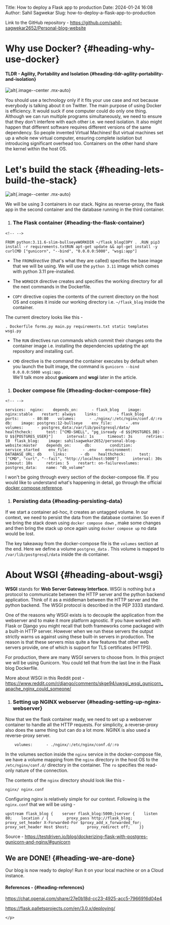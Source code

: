 Title: How to deploy a Flask app to production
Date: 2024-01-24 16:08
Author: Sahil Sagwekar
Slug: how-to-deploy-a-flask-app-to-production

Link to the GitHub repository - https://github.com/sahil-sagwekar2652/Personal-blog-website

Why use Docker? {#heading-why-use-docker}
===============

#### TLDR - Agility, Portability and Isolation {#heading-tldr-agility-portability-and-isolation}

![alt](https://cdn.hashnode.com/res/hashnode/image/upload/v1703792704561/f1a4cdf8-1f5d-4fba-a2e0-26403830724f.png?auto=compress,format&format=webp){.image--center .mx-auto}

You should use a technology only if it fits your use case and not because everybody is talking about it on Twitter. The main purpose of using Docker is efficiency. It would suck if one computer could do only one thing. Although we can run multiple programs simultaneously, we need to ensure that they don't interfere with each other i.e. we need isolation. It also might happen that different software requires different versions of the same dependency. So people invented Virtual Machines! But virtual machines set up a whole new virtual computer, ensuring complete isolation but introducing significant overhead too. Containers on the other hand share the kernel within the host OS.

Let's build the stack {#heading-lets-build-the-stack}
=====================

![alt](https://cdn.hashnode.com/res/hashnode/image/upload/v1705737568119/dd6d3e75-e5ae-49b2-8961-d8e8a094159f.png){.image--center .mx-auto}

We will be using 3 containers in our stack. Nginx as reverse-proxy, the flask app in the second container and the database running in the third container.

1.  ### The Flask container {#heading-the-flask-container}

```{=html}
<!-- -->
```
    FROM python:3.11.6-slim-bullseyeWORKDIR ~/flask_blogCOPY . .RUN pip3 install -r requirements.txtRUN apt-get update && apt-get install -y curlCMD ["gunicorn", "--bind", "0.0.0.0:5000", "wsgi:app"]

-   The `FROM`*directive* (that's what they are called) specifies the base image that we will be using. We will use the `python 3.11` image which comes with python 3.11 pre-installed.

-   The `WORKDIR` directive creates and specifies the working directory for all the next commands in the Dockerfile.

-   `COPY` directive copies the contents of the current directory on the host OS and copies it inside our working directory i.e. `~/flask_blog` inside the container.

The current directory looks like this -

    . Dockerfile forms.py main.py requirements.txt static templates wsgi.py

-   The `RUN` directives run commands which commit their changes onto the container image i.e. installing the dependencies updating the apt repository and installing curl.

-   `CMD` directive is the command the container executes by default when you launch the built image, the command is `gunicorn --bind 0.0.0.0:5000 wsgi:app` .  
   We'll talk more about **gunicorn** and **wsgi** later in the article.

1.  ### Docker compose file {#heading-docker-compose-file}

```{=html}
<!-- -->
```
    services:  nginx:    depends_on:      - flask_blog    image: nginx:stable    restart: always    links:        - flask_blog    ports:      - 80:80    volumes:      - ./nginx/:/etc/nginx/conf.d/:ro  db:    image: postgres:12-bullseye    env_file:      - .env    volumes:      - postgres_data:/var/lib/postgresql/data/    healthcheck:      test: ["CMD-SHELL", "pg_isready -d $${POSTGRES_DB} -U $${POSTGRES_USER}"]      interval: 1s      timeout: 3s      retries: 10  flask_blog:    image: sahilsagwekar2652/personal-blog-website:master    depends_on:      db:        condition: service_started    env_file:      - .env    environment:      DATABASE_URL: db     links:      - db    healthcheck:      test: ["CMD", "curl", "--fail", "http://localhost:5000"]      interval: 30s      timeout: 10s      retries: 5    restart: on-failurevolumes:  postgres_data:    name: "db_volume"

I won't be going through every section of the docker-compose file. If you would like to understand what's happening in detail, go through the official [docker compose reference](https://docs.docker.com/compose/compose-file/compose-file-v3/).

1.  ### Persisting data {#heading-persisting-data}

If we start a container ad-hoc, it creates an untagged volume. In our context, we need to persist the data from the database container. So even if we bring the stack down using `docker compose down` , make some changes and then bring the stack up once again using `docker compose up` no data would be lost.

The key takeaway from the docker-compose file is the `volumes` section at the end. Here we define a volume `postgres_data` . This volume is mapped to `/var/lib/postgresql/data` inside the `db` container.

About WSGI {#heading-about-wsgi}
==========

**WSGI** stands for **Web Server Gateway Interface.** WSGI is nothing but a protocol to communicate between the HTTP server and the python backend application. Think of it as a middleman between the HTTP server and the python backend. The WSGI protocol is described in the PEP 3333 standard.

One of the reasons why WSGI exists is to decouple the application from the webserver and to make it more platform agnostic. If you have worked with Flask or Django you might recall that both frameworks come packaged with a built-in HTTP server. However when we run these servers the output strictly warns us against using these built-in servers in production. The reason is that these servers miss quite a few features that other web servers provide, one of which is support for TLS certificates (HTTPS).

For production, there are many WSGI servers to choose from. In this project we will be using Gunicorn. You could tell that from the last line in the Flask blog Dockerfile.

More about WSGI in this Reddit post - <https://www.reddit.com/r/django/comments/skge94/uwsgi_wsgi_gunicorn_apache_nginx_could_someone/>

1.  ### Setting up NGINX webserver {#heading-setting-up-nginx-webserver}

Now that we the flask container ready, we need to set up a webserver container to handle all the HTTP requests. For simplicity, a reverse-proxy also does the same thing but can do a lot more. NGINX is also used a reverse-proxy server.

        volumes:      - ./nginx/:/etc/nginx/conf.d/:ro

In the volumes section inside the `nginx` service in the docker-compose file, we have a volume mapping from the `nginx` directory in the host OS to the `/etc/nginx/conf.d/` directory in the container. The `ro` specifies the read-only nature of the connection.

The contents of the `nginx` directory should look like this -

    nginx/ nginx.conf

Configuring nginx is relatively simple for our context. Following is the `nginx.conf` that we will be using -

    upstream flask_blog {    server flask_blog:5000;}server {    listen 80;    location / {        proxy_pass http://flask_blog;        proxy_set_header X-Forwarded-For $proxy_add_x_forwarded_for;        proxy_set_header Host $host;        proxy_redirect off;    }}

Source - <https://testdriven.io/blog/dockerizing-flask-with-postgres-gunicorn-and-nginx/#gunicorn>

We are DONE! {#heading-we-are-done}
------------

Our blog is now ready to deploy! Run it on your local machine or on a Cloud instance.

#### References - {#heading-references}

<https://chat.openai.com/share/27e0b18d-cc23-4925-acc5-7966916d04e4>

<https://flask.palletsprojects.com/en/3.0.x/deploying/>

```{=html}
</p>
```
